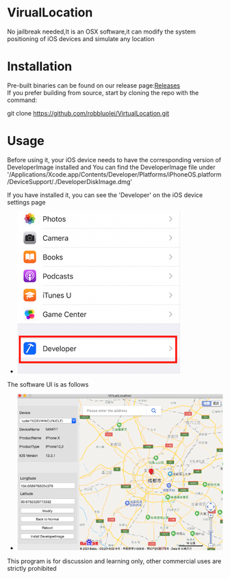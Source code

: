 # VirualLocation
No jailbreak needed,It is an OSX software,it can modify the system positioning of iOS devices and simulate any location 

# Installation
Pre-built binaries can be found on our release page:[Releases](https://github.com/robbluolei/VirtualLocation/releases)	
If you prefer building from source, start by cloning the repo with the command:

git clone https://github.com/robbluolei/VirtualLocation.git

# Usage
Before using it, your iOS device needs to have the corresponding version of DeveloperImage installed and You can find the DeveloperImage file under '/Applications/Xcode.app/Contents/Developer/Platforms/iPhoneOS.platform/DeviceSupport/*.*/DeveloperDiskImage.dmg'

If you have installed it, you can see the 'Developer' on the iOS device settings page



- ![developePre.PNG](developePre.PNG)

The software UI is as follows

- ![virtuallocationPre.png](virtuallocationPre.png)

This program is for discussion and learning only, other commercial uses are strictly prohibited


